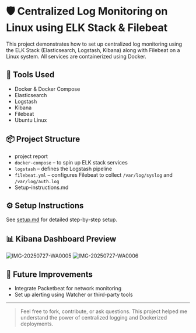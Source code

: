 # 🛡️ Centralized Log Monitoring on Linux using ELK Stack & Filebeat

This project demonstrates how to set up centralized log monitoring using the ELK Stack (Elasticsearch, Logstash, Kibana) along with Filebeat on a Linux system. All services are containerized using Docker.

## 🔧 Tools Used
- Docker & Docker Compose
- Elasticsearch
- Logstash
- Kibana
- Filebeat
- Ubuntu Linux

## 📦 Project Structure
-  project report
- `docker-compose` – to spin up ELK stack services
- `logstash` – defines the Logstash pipeline
- `filebeat.yml` – configures Filebeat to collect `/var/log/syslog` and `/var/log/auth.log`
- Setup-instructions.md


## ⚙️ Setup Instructions
See [setup.md](https://github.com/RumaisahHaroon/elk-log-monitoring-linux/blob/main/setup-instructions.md) for detailed step-by-step setup.

## 📊 Kibana Dashboard Preview
![IMG-20250727-WA0005](https://github.com/user-attachments/assets/5182a4d7-c880-45c0-a3b7-579cd8b1de53)
![IMG-20250727-WA0006](https://github.com/user-attachments/assets/8292db22-befc-40f7-a608-076544e8b47e)


## 🚀 Future Improvements
- Integrate Packetbeat for network monitoring
- Set up alerting using Watcher or third-party tools

---

> Feel free to fork, contribute, or ask questions. This project helped me understand the power of centralized logging and Dockerized deployments.

